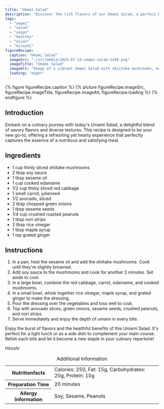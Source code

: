 ```yaml
---
title: "Umami Salad"
description: "Discover the rich flavors of our Umami Salad, a perfect blend of shiitake mushrooms, edamame, and a variety of fresh veggies, all brought together with a savory dressing."
tags:
  - "umami"
  - "salad"
  - "vegan"
  - "healthy"
  - "asian"
  - "Hiroshi"
figureRecipe: 
  caption: "Umami Salad"
  imageSrc: "./src/media/2025-07-24-umami-salad-1449.png"
  imageTitle: "Umami Salad"
  imageAlt: "Image of a vibrant Umami Salad with shiitake mushrooms, edamame, red cabbage, carrots, and avocado, topped with green onions, sesame seeds, peanuts, and nori, on a minimalist table under natural light."
  loading: "eager"
---
```


{% figure figureRecipe.caption %}
{% picture figureRecipe.imageSrc, figureRecipe.imageTitle, figureRecipe.imageAlt, figureRecipe.loading %}
{% endfigure %}

## Introduction

Embark on a culinary journey with today's Umami Salad, a delightful blend of savory flavors and diverse textures. This recipe is designed to be your new go-to, offering a refreshing yet hearty experience that perfectly captures the essence of a nutritious and satisfying meal.

## Ingredients

- 1 cup thinly sliced shiitake mushrooms
- 2 tbsp soy sauce
- 1 tbsp sesame oil
- 1 cup cooked edamame
- 1/2 cup thinly sliced red cabbage
- 1 small carrot, julienned
- 1/2 avocado, sliced
- 2 tbsp chopped green onions
- 1 tbsp sesame seeds
- 1/4 cup crushed roasted peanuts
- 1 tbsp nori strips
- 2 tbsp rice vinegar
- 1 tbsp maple syrup
- 1 tsp grated ginger

## Instructions

1. In a pan, heat the sesame oil and add the shiitake mushrooms. Cook until they're slightly browned.
2. Add soy sauce to the mushrooms and cook for another 2 minutes. Set aside to cool.
3. In a large bowl, combine the red cabbage, carrot, edamame, and cooked mushrooms.
4. In a small bowl, whisk together rice vinegar, maple syrup, and grated ginger to make the dressing.
5. Pour the dressing over the vegetables and toss well to coat.
6. Top with avocado slices, green onions, sesame seeds, crushed peanuts, and nori strips.
7. Serve immediately and enjoy the depth of umami in every bite.

Enjoy the burst of flavors and the healthful benefits of this Umami Salad. It's perfect for a light lunch or as a side dish to complement your main course. Relish each bite and let it become a new staple in your culinary repertoire!

*Hiroshi*

<table><caption class='sr-only'>Additional Information</caption><tr><th>Nutritionfacts</th><td>Calories: 250, Fat: 15g, Carbohydrates: 20g, Protein: 10g&nbsp;</td></tr><tr><th>Preparation Time</th><td>20 minutes&nbsp;</td></tr><tr><th>Allergy Information</th><td>Soy, Sesame, Peanuts&nbsp;</td></tr></table>

